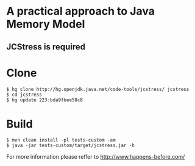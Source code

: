 # A practical approach to Java Memory Model 

## JCStress is required
# Clone
```
$ hg clone http://hg.openjdk.java.net/code-tools/jcstress/ jcstress
$ cd jcstress
$ hg update 223:bda9fbee58c8
```
# Build
```
$ mvn clean install -pl tests-custom -am
$ java -jar tests-custom/target/jcstress.jar -h
```
For more information please reffer to http://www.happens-before.com/

